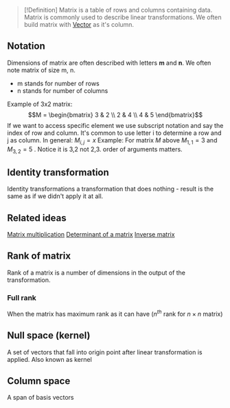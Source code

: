 > [!Definition]
Matrix is a table of rows and columns containing data. Matrix is commonly used to describe linear transformations. We often build matrix with [Vector](Vector.md) as it's column.

## Notation
Dimensions of matrix are often described with letters **m** and **n**. We often note matrix of size m, n.
- m stands for number of rows
- n stands for number of columns

Example of 3x2 matrix:
 $$M = \begin{bmatrix} 3 & 2 \\ 2 & 4 \\ 4 & 5 \end{bmatrix}$$
If we want to access specific element we use subscript notation and say the index of row and column. It's common to use letter i to determine a row and j as column. 
In general: $M_{i,j} = x$ 
Example:
For matrix $M$ above $M_{1,1} = 3$ and $M _{3,2} = 5$ . Notice it is 3,2 not 2,3. order of arguments matters.

## Identity transformation
Identity transformations a transformation that does nothing - result is the same as if we didn't apply it at all.

## Related ideas
[Matrix multiplication](Matrix%20multiplication.md)
[Determinant of a matrix](Determinant%20of%20a%20matrix.md)
[Inverse matrix](Inverse%20matrix.md)

## Rank of matrix
Rank of a matrix is a number of dimensions in the output of the transformation. 

### Full rank
When the matrix has maximum rank as it can have ($n^{th}$ rank for $n \times n$ matrix)

## Null space (kernel)
A set of vectors that fall into origin point after linear transformation is applied.
Also known as kernel

## Column space
A span of basis vectors

